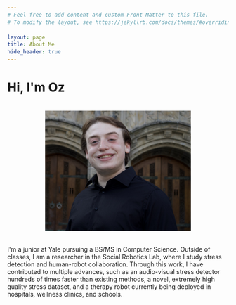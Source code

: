```yaml
---
# Feel free to add content and custom Front Matter to this file.
# To modify the layout, see https://jekyllrb.com/docs/themes/#overriding-theme-defaults

layout: page
title: About Me
hide_header: true
---
```

# Hi, I'm Oz

<!-- ![Headshot](assets/images/headshot.jpeg "Me!") -->
<br>
<div style="text-align: center;">
<img src="assets/images/headshot.jpeg" alt="Headshot" width="66%" title="Me!"/>
</div>
<br>

I'm a junior at Yale pursuing a BS/MS in Computer Science.
Outside of classes, I am a researcher in the Social Robotics Lab, where I
study stress detection and human-robot collaboration. Through this work, I have contributed to multiple advances, such as an
audio-visual stress detector hundreds of times faster than existing methods, a novel, extremely high quality stress dataset, and a therapy robot currently being deployed in hospitals, wellness clinics, and schools.

